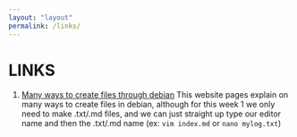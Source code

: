 ```yaml
---
layout: "layout"
permalink: /links/
---
```


# LINKS
1. [Many ways to create files through debian](https://vitux.com/quickly-create-a-text-file-through-the-debian-terminal/)
This website pages explain on many ways to create files in debian, although for this week 1 we only need to make .txt/.md files, and we can just straight up type our editor name and then the .txt/.md name (ex: `vim index.md` or `nano mylog.txt`)
